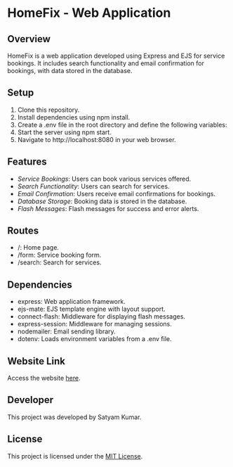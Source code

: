 # HomeFix - Web Application

## Overview
HomeFix is a web application developed using Express and EJS for service bookings. It includes search functionality and email confirmation for bookings, with data stored in the database.

## Setup
1. Clone this repository.
2. Install dependencies using npm install.
3. Create a .env file in the root directory and define the following variables:
4. Start the server using npm start.
5. Navigate to http://localhost:8080 in your web browser.

## Features
- *Service Bookings*: Users can book various services offered.
- *Search Functionality*: Users can search for services.
- *Email Confirmation*: Users receive email confirmations for bookings.
- *Database Storage*: Booking data is stored in the database.
- *Flash Messages*: Flash messages for success and error alerts.

## Routes
- /: Home page.
- /form: Service booking form.
- /search: Search for services.

## Dependencies
- express: Web application framework.
- ejs-mate: EJS template engine with layout support.
- connect-flash: Middleware for displaying flash messages.
- express-session: Middleware for managing sessions.
- nodemailer: Email sending library.
- dotenv: Loads environment variables from a .env file.

## Website Link
Access the website [here](https://homefix-eq0m.onrender.com/).

## Developer
This project was developed by Satyam Kumar.

## License
This project is licensed under the [MIT License](LICENSE).
